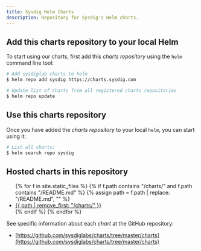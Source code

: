 ```yaml
---
title: Sysdig Helm Charts
description: Repository for Sysdig's Helm charts.
---
```


## Add this charts repository to your local Helm

To start using our charts, first add this _charts repository_ using the `helm` command line tool:

```bash
# Add sysdiglab charts to helm
$ helm repo add sysdig https://charts.sysdig.com

# Update list of charts from all registered charts repositories
$ helm repo update
```

## Use this charts repository

Once you have added the _charts repository_ to your local `helm`, you can start using it:

```bash
# List all charts:
$ helm search repo sysdig
```

## Hosted charts in this repository

<ul>
{% for f in site.static_files %}
    {% if f.path contains "/charts/" and f.path contains "/README.md" %}
    {% assign path = f.path | replace: "/README.md", "" %}
    <li><a href="{{site.baseurl}}{{path}}">{{ path | remove_first: "/charts/" }}</a></li>
    {% endif %}
{% endfor %}
</ul>

See specific information about each _chart_ at the GitHub repository:
* [https://github.com/sysdiglabs/charts/tree/master/charts](https://github.com/sysdiglabs/charts/tree/master/charts)
